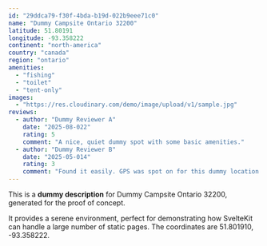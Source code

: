 ```yaml
---
id: "29ddca79-f30f-4bda-b19d-022b9eee71c0"
name: "Dummy Campsite Ontario 32200"
latitude: 51.80191
longitude: -93.358222
continent: "north-america"
country: "canada"
region: "ontario"
amenities:
  - "fishing"
  - "toilet"
  - "tent-only"
images:
  - "https://res.cloudinary.com/demo/image/upload/v1/sample.jpg"
reviews:
  - author: "Dummy Reviewer A"
    date: "2025-08-022"
    rating: 5
    comment: "A nice, quiet dummy spot with some basic amenities."
  - author: "Dummy Reviewer B"
    date: "2025-05-014"
    rating: 3
    comment: "Found it easily. GPS was spot on for this dummy location."
---
```


This is a **dummy description** for Dummy Campsite Ontario 32200, generated for the proof of concept.

It provides a serene environment, perfect for demonstrating how SvelteKit can handle a large number of static pages. The coordinates are 51.801910, -93.358222.
